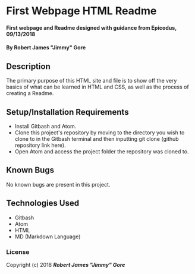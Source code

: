# First Webpage HTML Readme

#### First webpage and Readme designed with guidance from Epicodus, 09/13/2018

#### By **Robert James "Jimmy" Gore**

## Description

The primary purpose of this HTML site and file is to show off the very basics of what can be learned in HTML and CSS, as well as the process of creating a Readme.

## Setup/Installation Requirements

* Install Gitbash and Atom.
* Clone this project's repository by moving to the directory you wish to clone to in the Gitbash terminal and then inputting git clone (github repository link here).
* Open Atom and access the project folder the repository was cloned to.

## Known Bugs

No known bugs are present in this project.


## Technologies Used

* Gitbash
* Atom
* HTML
* MD (Markdown Language)

### License

Copyright (c) 2018 **_Robert James "Jimmy" Gore_**

